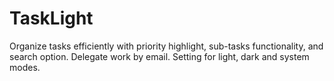 # TaskLight
Organize tasks efficiently with priority highlight, sub-tasks functionality, and search option. Delegate work by email. Setting for light, dark and system modes.
